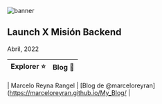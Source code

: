 
![banner](https://user-images.githubusercontent.com/17634377/155241139-a345385a-7528-4aab-ae9a-9ed094d39250.png)

Launch X Misión Backend
---
Abril, 2022


| Explorer ⭐️ | Blog 🚀 |
| ------------- | ------------- |

| Marcelo Reyna Rangel | [Blog de @marceloreyran](https://marceloreyran.github.io/My_Blog/ |
